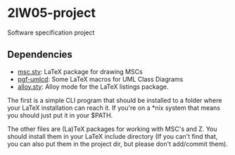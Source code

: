 2IW05-project
=============

Software specification project

Dependencies
------------

* [msc.sty](http://www.win.tue.nl/~sjouke/misc/mscpackage/msc.sty): LaTeX package for drawing MSCs
* [pgf-umlcd](http://code.google.com/p/pgf-umlcd/): Some LaTeX macros for UML Class Diagrams
* [alloy.sty](https://gist.github.com/3796300): Alloy mode for the LaTeX listings package.

The first is a simple CLI program that should be installed to a folder where your LaTeX installation can reach it. If you're on a *nix system that means you should just put it in your $PATH.

The other files are (La)TeX packages for working with MSC's and Z. You should install them in your LaTeX include directory (If you can't find that, you can also put them in the project dir, but please don't add/commit them).